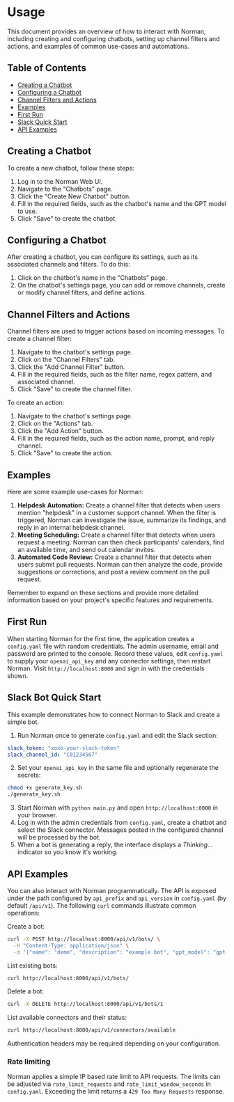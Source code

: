 # Usage

This document provides an overview of how to interact with Norman, including creating and configuring chatbots, setting
up channel filters and actions, and examples of common use-cases and automations.

## Table of Contents

- [Creating a Chatbot](#creating-a-chatbot)
- [Configuring a Chatbot](#configuring-a-chatbot)
- [Channel Filters and Actions](#channel-filters-and-actions)
- [Examples](#examples)
- [First Run](#first-run)
- [Slack Quick Start](#slack-bot-quick-start)
- [API Examples](#api-examples)

## Creating a Chatbot

To create a new chatbot, follow these steps:

1. Log in to the Norman Web UI.
2. Navigate to the "Chatbots" page.
3. Click the "Create New Chatbot" button.
4. Fill in the required fields, such as the chatbot's name and the GPT model to use.
5. Click "Save" to create the chatbot.

## Configuring a Chatbot

After creating a chatbot, you can configure its settings, such as its associated channels and filters. To do this:

1. Click on the chatbot's name in the "Chatbots" page.
2. On the chatbot's settings page, you can add or remove channels, create or modify channel filters, and define actions.

## Channel Filters and Actions

Channel filters are used to trigger actions based on incoming messages. To create a channel filter:

1. Navigate to the chatbot's settings page.
2. Click on the "Channel Filters" tab.
3. Click the "Add Channel Filter" button.
4. Fill in the required fields, such as the filter name, regex pattern, and associated channel.
5. Click "Save" to create the channel filter.

To create an action:

1. Navigate to the chatbot's settings page.
2. Click on the "Actions" tab.
3. Click the "Add Action" button.
4. Fill in the required fields, such as the action name, prompt, and reply channel.
5. Click "Save" to create the action.

## Examples

Here are some example use-cases for Norman:

1. **Helpdesk Automation:** Create a channel filter that detects when users mention "helpdesk" in a customer support
   channel. When the filter is triggered, Norman can investigate the issue, summarize its findings, and reply in an
   internal helpdesk channel.
2. **Meeting Scheduling:** Create a channel filter that detects when users request a meeting. Norman can then check
   participants' calendars, find an available time, and send out calendar invites.
3. **Automated Code Review:** Create a channel filter that detects when users submit pull requests. Norman can then
   analyze the code, provide suggestions or corrections, and post a review comment on the pull request.

Remember to expand on these sections and provide more detailed information based on your project's specific features and
requirements.

## First Run

When starting Norman for the first time, the application creates a
`config.yaml` file with random credentials. The admin username, email
and password are printed to the console. Record these values, edit
`config.yaml` to supply your `openai_api_key` and any connector
settings, then restart Norman. Visit `http://localhost:8000` and sign
in with the credentials shown.

## Slack Bot Quick Start

This example demonstrates how to connect Norman to Slack and create a simple bot.

1. Run Norman once to generate `config.yaml` and edit the Slack section:

```yaml
slack_token: "xoxb-your-slack-token"
slack_channel_id: "C01234567"
```

2. Set your `openai_api_key` in the same file and optionally regenerate the secrets:

```bash
chmod +x generate_key.sh
./generate_key.sh
```

3. Start Norman with `python main.py` and open `http://localhost:8000` in your browser.
4. Log in with the admin credentials from `config.yaml`, create a chatbot and select the Slack connector. Messages
   posted in the configured channel will be processed by the bot.
5. When a bot is generating a reply, the interface displays a *Thinking...* indicator so you know it's working.

## API Examples

You can also interact with Norman programmatically. The API is exposed under the
path configured by `api_prefix` and `api_version` in `config.yaml` (by default
`/api/v1`). The following `curl` commands illustrate common operations:

Create a bot:

```bash
curl -X POST http://localhost:8000/api/v1/bots/ \
  -H "Content-Type: application/json" \
  -d '{"name": "demo", "description": "example bot", "gpt_model": "gpt-4.1-mini"}'
```

List existing bots:

```bash
curl http://localhost:8000/api/v1/bots/
```

Delete a bot:

```bash
curl -X DELETE http://localhost:8000/api/v1/bots/1
```

List available connectors and their status:

```bash
curl http://localhost:8000/api/v1/connectors/available
```

Authentication headers may be required depending on your configuration.

### Rate limiting

Norman applies a simple IP based rate limit to API requests. The limits can be
adjusted via `rate_limit_requests` and `rate_limit_window_seconds` in
`config.yaml`. Exceeding the limit returns a `429 Too Many Requests` response.
